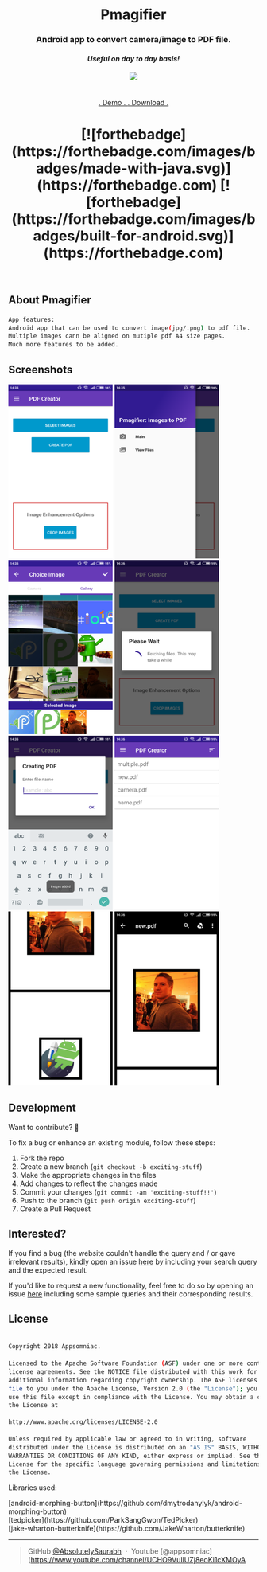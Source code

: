 <h1 align="center">
    Pmagifier
  <br>
</h1>
<h3 align="center">Android app to convert camera/image to PDF file.</h3>
<h4 align="center"> <i>Useful on day to day basis!</i></h4>
<h6 align="center"><img src="https://github.com/AbsolutelySaurabh/Pmagifier/blob/master/screenshots/icon.jpg" width="200"></a></h6>
<p align="center">
  <a href="https://www.youtube.com/watch?v=nymVuRNhlQo">
    . Demo .
  </a>
  <a href="https://play.google.com/store/apps/details?id=dexter.appsomniac.newshour&hl=en">
    . Download .
  </a>
    
      
</p>
<h1 align="center">  
  [![forthebadge](https://forthebadge.com/images/badges/made-with-java.svg)](https://forthebadge.com) 
  [![forthebadge](https://forthebadge.com/images/badges/built-for-android.svg)](https://forthebadge.com)
</h1>
<br>

## About Pmagifier

```bash
App features:
Android app that can be used to convert image(jpg/.png) to pdf file.
Multiple images cann be aligned on mutiple pdf A4 size pages.
Much more features to be added.
```
  
## Screenshots  
  <img  src="screenshots/a.png" width="210" height="350" >   <img src="screenshots/b.png" width="210" height="350">
  <img src="screenshots/c.png" width="210" height="350"> <img src="screenshots/d.png" width="210" height="350">
   <img src="screenshots/e.png" width="210" height="350">   <img src="screenshots/g.png" width="210" height="350">
        <img src="screenshots/i.png" width="210" height="350">     <img src="screenshots/j.png" width="210" height="350">


  
## Development  
Want to contribute? **:pencil:**  
  
To fix a bug or enhance an existing module, follow these steps:  
  
1. Fork the repo
2. Create a new branch (`git checkout -b exciting-stuff`)
3. Make the appropriate changes in the files
4. Add changes to reflect the changes made
5. Commit your changes (`git commit -am 'exciting-stuff!!'`)
6. Push to the branch (`git push origin exciting-stuff`)
7. Create a Pull Request
  
  
## Interested?  
If you find a bug (the website couldn't handle the query and / or gave irrelevant results), kindly open an issue [here](https://github.com/AbsolutelySaurabh/Pmagifier/issues/new) by including your search query and the expected result.  
  
If you'd like to request a new functionality, feel free to do so by opening an issue [here](https://github.com/AbsolutelySaurabh/Pmagifier/issues/new) including some sample queries and their corresponding results.
  
  
## License

```bash

Copyright 2018 Appsomniac.

Licensed to the Apache Software Foundation (ASF) under one or more contributor
license agreements. See the NOTICE file distributed with this work for
additional information regarding copyright ownership. The ASF licenses this
file to you under the Apache License, Version 2.0 (the "License"); you may not
use this file except in compliance with the License. You may obtain a copy of
the License at

http://www.apache.org/licenses/LICENSE-2.0

Unless required by applicable law or agreed to in writing, software
distributed under the License is distributed on an "AS IS" BASIS, WITHOUT
WARRANTIES OR CONDITIONS OF ANY KIND, either express or implied. See the
License for the specific language governing permissions and limitations under
the License.  
  ```
  <p>Libraries used: </p>
  [android-morphing-button](https://github.com/dmytrodanylyk/android-morphing-button)<br/>
  [tedpicker](https://github.com/ParkSangGwon/TedPicker)<br/>
  [jake-wharton-butterknife](https://github.com/JakeWharton/butterknife)<br/>

---

> GitHub [@AbsolutelySaurabh](https://github.com/AbsolutelySaurabh) &nbsp;&middot;&nbsp;
> Youtube [@appsomniac](https://www.youtube.com/channel/UCHO9VuIlUZj8eoKi1cXMOyA
